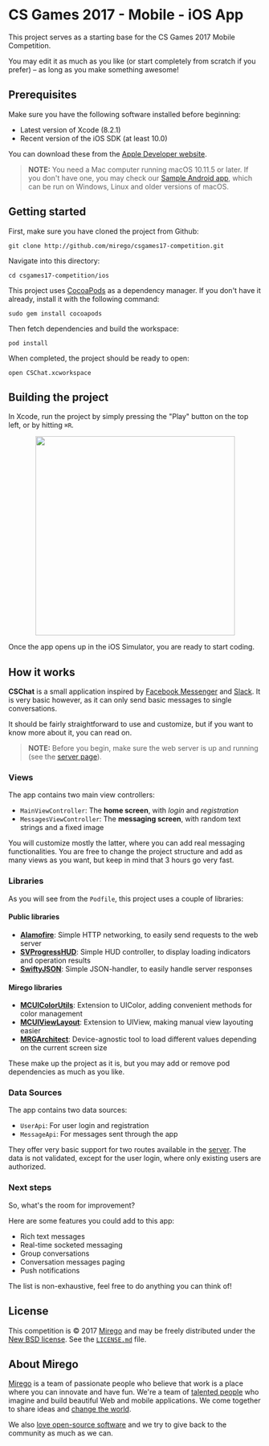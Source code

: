 # CS Games 2017 - Mobile - iOS App

This project serves as a starting base for the CS Games 2017 Mobile Competition.

You may edit it as much as you like (or start completely from scratch if you prefer) – as long as you make something awesome!

## Prerequisites

Make sure you have the following software installed before beginning:

- Latest version of Xcode (8.2.1)
- Recent version of the iOS SDK (at least 10.0)

You can download these from the [Apple Developer website](https://developer.apple.com/downloads/).

> **NOTE:** You need a Mac computer running macOS 10.11.5 or later. If you don't have one, you may check our [Sample Android app](https://github.com/mirego/csgames-sample-android/), which can be run on Windows, Linux and older versions of macOS.

## Getting started

First, make sure you have cloned the project from Github:

```
git clone http://github.com/mirego/csgames17-competition.git
```

Navigate into this directory:

```
cd csgames17-competition/ios
```

This project uses [CocoaPods](https://cocoapods.org/) as a dependency manager. If you don't have it already, install it with the following command:

```
sudo gem install cocoapods
```

Then fetch dependencies and build the workspace:

```
pod install
```

When completed, the project should be ready to open:

```
open CSChat.xcworkspace
```

## Building the project

In Xcode, run the project by simply pressing the "Play" button on the top left, or by hitting `⌘R`.

<p align="center"><img width="397" src="https://cloud.githubusercontent.com/assets/4378424/13624346/1c8ac8c0-e57b-11e5-9a4d-af6d4a104255.png"></p>

Once the app opens up in the iOS Simulator, you are ready to start coding.

## How it works

**CSChat** is a small application inspired by [Facebook Messenger](https://www.messenger.com/) and [Slack](https://www.slack.com/). It is very basic however, as it can only send basic messages to single conversations.

It should be fairly straightforward to use and customize, but if you want to know more about it, you can read on.

> **NOTE:** Before you begin, make sure the web server is up and running (see the [server page](https://github.com/mirego/csgames17-competition/tree/master/server)).

### Views

The app contains two main view controllers:

- `MainViewController`: The **home screen**, with *login* and *registration*
- `MessagesViewController`: The **messaging screen**, with random text strings and a fixed image

You will customize mostly the latter, where you can add real messaging functionalities. You are free to change the project structure and add as many views as you want, but keep in mind that 3 hours go very fast.

### Libraries

As you will see from the `Podfile`, this project uses a couple of libraries:

#### Public libraries
- **[Alamofire](https://github.com/Alamofire/Alamofire)**: Simple HTTP networking, to easily send requests to the web server
- **[SVProgressHUD](https://github.com/SVProgressHUD/SVProgressHUD)**: Simple HUD controller, to display loading indicators and operation results
- **[SwiftyJSON](https://github.com/SwiftyJSON/SwiftyJSON)**: Simple JSON-handler, to easily handle server responses

#### Mirego libraries
- **[MCUIColorUtils](https://github.com/mirego/MCUIColorUtils)**: Extension to UIColor, adding convenient methods for color management
- **[MCUIViewLayout](https://github.com/mirego/MCUIViewLayout)**: Extension to UIView, making manual view layouting easier
- **[MRGArchitect](https://github.com/mirego/MRGArchitect)**: Device-agnostic tool to load different values depending on the current screen size

These make up the project as it is, but you may add or remove pod dependencies as much as you like.

### Data Sources

The app contains two data sources:

- `UserApi`: For user login and registration
- `MessageApi`: For messages sent through the app

They offer very basic support for two routes available in the [server](https://github.com/mirego/csgames17-competition/tree/master/server). The data is not validated, except for the user login, where only existing users are authorized.

### Next steps

So, what's the room for improvement?

Here are some features you could add to this app:

- Rich text messages
- Real-time socketed messaging
- Group conversations
- Conversation messages paging
- Push notifications

The list is non-exhaustive, feel free to do anything you can think of!

## License

This competition is © 2017 [Mirego](http://www.mirego.com) and may be freely
distributed under the [New BSD license](http://opensource.org/licenses/BSD-3-Clause).
See the [`LICENSE.md`](https://github.com/mirego/csgames17-competition/blob/master/LICENSE.md) file.

## About Mirego

[Mirego](http://mirego.com) is a team of passionate people who believe that work is a place where you can innovate and have fun. We're a team of [talented people](http://life.mirego.com) who imagine and build beautiful Web and mobile applications. We come together to share ideas and [change the world](http://mirego.org).

We also [love open-source software](http://open.mirego.com) and we try to give back to the community as much as we can.

